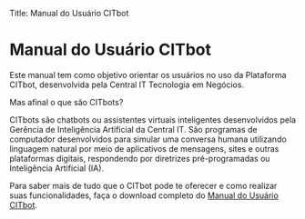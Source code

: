 Title: Manual do Usuário CITbot

# Manual do Usuário CITbot

Este manual tem como objetivo orientar os usuários no uso da Plataforma CITbot, desenvolvida pela Central IT Tecnologia em Negócios.

Mas afinal o que são CITbots?

CITbots são chatbots ou assistentes virtuais inteligentes desenvolvidos pela Gerência de Inteligência Artificial da Central IT. São programas de computador desenvolvidos para simular uma conversa humana utilizando linguagem natural por meio de aplicativos de mensagens, sites e outras plataformas digitais, respondendo por diretrizes pré-programadas ou Inteligência Artificial (IA).

Para saber mais de tudo que o CITbot pode te oferecer e como realizar suas funcionalidades, faça o download completo do [Manual do Usuário CITbot][1].






[1]:/pt-br/citdocs/Manual_Plataforma_CITbot.pdf
